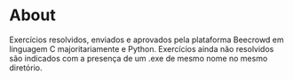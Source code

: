 # About

Exercícios resolvidos, enviados e aprovados pela plataforma Beecrowd em linguagem C majoritariamente e Python.
Exercícios ainda não resolvidos são indicados com a presença de um .exe de mesmo nome no mesmo diretório.